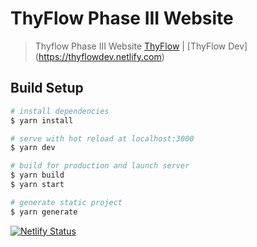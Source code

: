 # ThyFlow Phase III Website

> Thyflow Phase III Website [ThyFlow](https://thyflow.com) | [ThyFlow Dev] (https://thyflowdev.netlify.com)

## Build Setup

``` bash
# install dependencies
$ yarn install

# serve with hot reload at localhost:3000
$ yarn dev

# build for production and launch server
$ yarn build
$ yarn start

# generate static project
$ yarn generate
```

[![Netlify Status](https://api.netlify.com/api/v1/badges/885b3468-b323-4323-92a3-dba61c02f70f/deploy-status)](https://app.netlify.com/sites/admiring-beaver-84e8ee/deploys)
